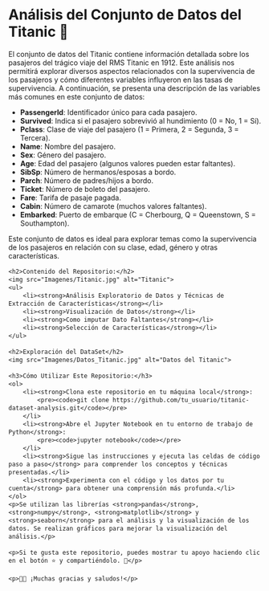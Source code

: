 <!DOCTYPE html>
<html lang="es">
<head>
    <meta charset="UTF-8">
    <meta name="viewport" content="width=device-width, initial-scale=1.0">
</head>
<body>
    <h1>Análisis del Conjunto de Datos del Titanic 🚢</h1>
    <p>El conjunto de datos del Titanic contiene información detallada sobre los pasajeros del trágico viaje del RMS Titanic en 1912. Este análisis nos permitirá explorar diversos aspectos relacionados con la supervivencia de los pasajeros y cómo diferentes variables influyeron en las tasas de supervivencia. A continuación, se presenta una descripción de las variables más comunes en este conjunto de datos:</p>
    <ul>
        <li><strong>PassengerId</strong>: Identificador único para cada pasajero.</li>
        <li><strong>Survived</strong>: Indica si el pasajero sobrevivió al hundimiento (0 = No, 1 = Sí).</li>
        <li><strong>Pclass</strong>: Clase de viaje del pasajero (1 = Primera, 2 = Segunda, 3 = Tercera).</li>
        <li><strong>Name</strong>: Nombre del pasajero.</li>
        <li><strong>Sex</strong>: Género del pasajero.</li>
        <li><strong>Age</strong>: Edad del pasajero (algunos valores pueden estar faltantes).</li>
        <li><strong>SibSp</strong>: Número de hermanos/esposas a bordo.</li>
        <li><strong>Parch</strong>: Número de padres/hijos a bordo.</li>
        <li><strong>Ticket</strong>: Número de boleto del pasajero.</li>
        <li><strong>Fare</strong>: Tarifa de pasaje pagada.</li>
        <li><strong>Cabin</strong>: Número de camarote (muchos valores faltantes).</li>
        <li><strong>Embarked</strong>: Puerto de embarque (C = Cherbourg, Q = Queenstown, S = Southampton).</li>
    </ul>
    <p>Este conjunto de datos es ideal para explorar temas como la supervivencia de los pasajeros en relación con su clase, edad, género y otras características.</p>

    <h2>Contenido del Repositorio:</h2>
    <img src="Imagenes/Titanic.jpg" alt="Titanic">
    <ul>
        <li><strong>Análisis Exploratorio de Datos y Técnicas de Extracción de Características</strong></li>
        <li><strong>Visualización de Datos</strong></li>
        <li><strong>Como imputar Dato Faltantes</strong></li>
        <li><strong>Selección de Características</strong></li>
    </ul>

    <h2>Exploración del DataSet</h2>
    <img src="Imagenes/Datos_Titanic.jpg" alt="Datos del Titanic">

    <h3>Cómo Utilizar Este Repositorio:</h3>
    <ol>
        <li><strong>Clona este repositorio en tu máquina local</strong>:
            <pre><code>git clone https://github.com/tu_usuario/titanic-dataset-analysis.git</code></pre>
        </li>
        <li><strong>Abre el Jupyter Notebook en tu entorno de trabajo de Python</strong>:
            <pre><code>jupyter notebook</code></pre>
        </li>
        <li><strong>Sigue las instrucciones y ejecuta las celdas de código paso a paso</strong> para comprender los conceptos y técnicas presentadas.</li>
        <li><strong>Experimenta con el código y los datos por tu cuenta</strong> para obtener una comprensión más profunda.</li>
    </ol>
    <p>Se utilizan las librerías <strong>pandas</strong>, <strong>numpy</strong>, <strong>matplotlib</strong> y <strong>seaborn</strong> para el análisis y la visualización de los datos. Se realizan gráficos para mejorar la visualización del análisis.</p>

    <p>Si te gusta este repositorio, puedes mostrar tu apoyo haciendo clic en el botón ⭐️ y compartiéndolo. 🦄</p>

    <p>👩‍💻 ¡Muchas gracias y saludos!</p>
</body>
</html>
